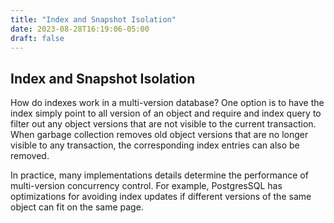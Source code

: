 ```yaml
---
title: "Index and Snapshot Isolation"
date: 2023-08-28T16:19:06-05:00
draft: false
---
```

## Index and Snapshot Isolation

How do indexes work in a multi-version database? One option is to have the index simply point to all version of an object and require and index query to filter out any object versions that are not visible to the current transaction. When garbage collection removes old object versions that are no longer visible to any transaction, the corresponding index entries can also be removed.

In practice, many implementations details determine the performance of multi-version concurrency control. For example, PostgresSQL has optimizations for avoiding index updates if different versions of the same object can fit on the same page.
